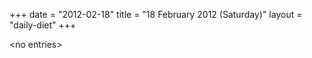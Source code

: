+++
date = "2012-02-18"
title = "18 February 2012 (Saturday)"
layout = "daily-diet"
+++

\<no entries\>
